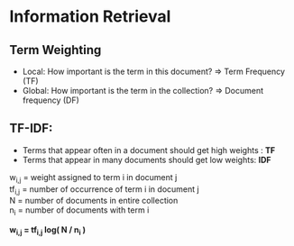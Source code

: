 # Information Retrieval

## Term Weighting
* Local: How important is the term in this document? => Term Frequency (TF)
* Global: How important is the term in the collection? => Document frequency (DF)

## TF-IDF:
* Terms that appear often in a document should get high weights : **TF**
* Terms that appear in many documents should get low weights: **IDF**

w<sub>i,j</sub> = weight assigned to term i in document j<br>
tf<sub>i,j</sub> = number of occurrence of term i in document j<br>
N = number of documents in entire collection<br>
n<sub>i</sub> = number of documents with term i<br>

**w<sub>i,j</sub> = tf<sub>i,j</sub> log( N / n<sub>i</sub> )**
